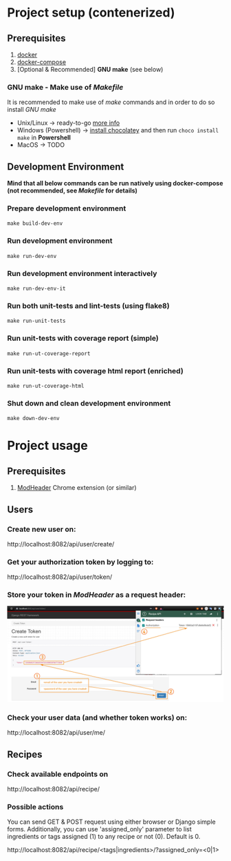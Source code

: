 # Project setup (contenerized)

## Prerequisites

1. [docker](https://docs.docker.com/get-docker/)
2. [docker-compose](https://docs.docker.com/compose/install/)
3. [Optional & Recommended] **GNU make** (see below)

### GNU make - Make use of _Makefile_

It is recommended to make use of _make_ commands and in order to do so install _GNU make_

- Unix/Linux -> ready-to-go [more info](https://makefiletutorial.com/#running-the-examples)
- Windows (Powershell) -> [install chocolatey](https://chocolatey.org/install) and then run `choco install make` in **Powershell**
- MacOS -> TODO

## Development Environment

**Mind that all below commands can be run natively using docker-compose (not recommended, see _Makefile_ for details)**

### Prepare development environment

```
make build-dev-env
```

### Run development environment

```
make run-dev-env
```

### Run development environment interactively

```
make run-dev-env-it
```

### Run both unit-tests and lint-tests (using flake8)

```
make run-unit-tests
```

### Run unit-tests with coverage report (simple)

```
make run-ut-coverage-report
```

### Run unit-tests with coverage html report (enriched)

```
make run-ut-coverage-html
```

### Shut down and clean development environment

```
make down-dev-env
```

# Project usage

## Prerequisites

1. [ModHeader](https://modheader.com/) Chrome extension (or similar)

## Users

### Create new user on:

http://localhost:8082/api/user/create/

### Get your authorization token by logging to:

http://localhost:8082/api/user/token/

### Store your token in _ModHeader_ as a request header:

[<img alt="How to store token in ModHeader" src="setup-modheader.jpg" title="ModHeader Setup" width="600"/>](setup-modheader.jpg)

### Check your user data (and whether token works) on:

http://localhost:8082/api/user/me/

## Recipes

### Check available endpoints on

http://localhost:8082/api/recipe/

### Possible actions

You can send GET & POST request using either browser or Django simple forms.
Additionally, you can use 'assigned_only' parameter to list ingredients or tags assigned (1) to any recipe or not (0).
Default is 0.

http://localhost:8082/api/recipe/<tags|ingredients>/?assigned_only=<0|1>
